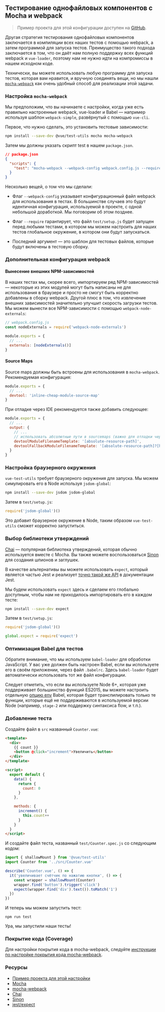 ## Тестирование однофайловых компонентов с Mocha и webpack

> Пример проекта для этой конфигурации доступен на [GitHub](https://github.com/vuejs/vue-cli/tree/dev/packages/%40vue/cli-plugin-unit-mocha).

Другая стратегия тестирования однофайловых компонентов заключается в компиляции всех наших тестов с помощью webpack, а затем программой для запуска тестов. Преимущество такого подхода заключается в том, что он даёт нам полную поддержку всех функций webpack и `vue-loader`, поэтому нам не нужно идти на компромиссы в нашем исходном коде.

Технически, вы можете использовать любую программу для запуска тестов, которая вам нравится, и вручную соединять вещи, но мы нашли [`mocha-webpack`](https://github.com/zinserjan/mocha-webpack) как очень удобный способ для реализации этой задачи.

### Настройка `mocha-webpack`

Мы предположим, что вы начинаете с настройки, когда уже есть правильно настроенные webpack, vue-loader и Babel — например используя шаблон `webpack-simple`, развёрнутый с помощью `vue-cli`.

Первое, что нужно сделать, это установить тестовые зависимости:

```bash
npm install --save-dev @vue/test-utils mocha mocha-webpack
```

Затем мы должны указать скрипт test в нашем `package.json`.

```json
// package.json
{
  "scripts": {
    "test": "mocha-webpack --webpack-config webpack.config.js --require test/setup.js test/**/*.spec.js"
  }
}
```

Несколько вещей, о том что мы сделали:

- Флаг `--webpack-config` указывает конфигурационный файл webpack для использования в тестах. В большинстве случаев это будут идентичная конфигурация, используемой в проекте, с одной небольшой доработкой. Мы поговорим об этом позднее.

- Флаг `--require` гарантирует, что файл `test/setup.js` будет запущен перед любыми тестами, в котором мы можем настроить для наших тестов глобальное окружение, в котором они будут запускаться.

- Последний аргумент — это шаблон для тестовых файлов, которые будут включены в тестовую сборку.

### Дополнительная конфигурация webpack

#### Вынесение внешних NPM-зависимостей

В наших тестах мы, скорее всего, импортируем ряд NPM-зависимостей — некоторые из этих модулей могут быть написаны не для использования в браузере и просто не смогут быть корректно добавлены в сборку webpack. Другой плюс в том, что извлечение внешних зависимостей значительно улучшит скорость загрузки тестов. Мы можем вынести все NPM-зависимости с помощью `webpack-node-externals`:

```js
// webpack.config.js
const nodeExternals = require('webpack-node-externals')

module.exports = {
  // ...
  externals: [nodeExternals()]
}
```

#### Source Maps

Source maps должны быть встроены для использования в `mocha-webpack`. Рекомендуемая конфигурация:

```js
module.exports = {
  // ...
  devtool: 'inline-cheap-module-source-map'
}
```

При отладке через IDE рекомендуется также добавить следующее:

```js
module.exports = {
  // ...
  output: {
    // ...
    // использовать абсолютные пути в sourcemaps (важно для отладки через IDE)
    devtoolModuleFilenameTemplate: '[absolute-resource-path]',
    devtoolFallbackModuleFilenameTemplate: '[absolute-resource-path]?[hash]'
  }
}
```

### Настройка браузерного окружения

`vue-test-utils` требует браузерного окружения для запуска. Мы можем симулировать его в Node используя `jsdom-global`:

```bash
npm install --save-dev jsdom jsdom-global
```

Затем в `test/setup.js`:

```js
require('jsdom-global')()
```

Это добавит браузерное окружение в Node, таким образом `vue-test-utils` сможет корректно запуститься.

### Выбор библиотеки утверждений

[Chai](http://chaijs.com/) — популярная библиотека утверждений, которая обычно используется вместе с Mocha. Вы также можете воспользоваться [Sinon](http://sinonjs.org/) для создания шпионов и заглушек.

В качестве альтернативы вы можете использовать `expect`, который является частью Jest и реализует [точно такой же API](http://facebook.github.io/jest/docs/en/expect.html#content) в документации Jest.

Мы будем использовать `expect` здесь и сделаем его глобально доступным, чтобы нам не приходилось импортировать его в каждом тесте:

```bash
npm install --save-dev expect
```

Затем в `test/setup.js`:

```js
require('jsdom-global')()

global.expect = require('expect')
```

### Оптимизация Babel для тестов

Обратите внимание, что мы используем `babel-loader` для обработки JavaScript. У вас уже должен быть настроен Babel, если вы используете его в своём приложении, через файл `.babelrc`. Здесь `babel-loader` будет автоматически использовать тот же файл конфигурации.

Следует отметить, что если вы используете Node 6+, которая уже поддерживает большинство функций ES2015, вы можете настроить отдельную [опцию env](https://babeljs.io/docs/usage/babelrc/#env-option) Babel, которая будет транспилировать только те функции, которые ещё не поддерживаются в используемой версии Node (например, `stage-2` или поддержку синтаксиса flow, и т.п.).

### Добавление теста

Создайте файл в `src` названный `Counter.vue`:

```html
<template>
  <div>
    {{ count }}
    <button @click="increment">Увеличить</button>
  </div>
</template>

<script>
  export default {
    data() {
      return {
        count: 0
      }
    },

    methods: {
      increment() {
        this.count++
      }
    }
  }
</script>
```

И создайте файл теста, названный `test/Counter.spec.js` со следующим кодом:

```js
import { shallowMount } from '@vue/test-utils'
import Counter from '../src/Counter.vue'

describe('Counter.vue', () => {
  it('увеличивает счётчик по нажатию кнопки', () => {
    const wrapper = shallowMount(Counter)
    wrapper.find('button').trigger('click')
    expect(wrapper.find('div').text()).toMatch('1')
  })
})
```

И теперь мы можем запустить тест:

```
npm run test
```

Ура, мы запустили наши тесты!

### Покрытие кода (Coverage)

Для настройки покрытия кода в mocha-webpack, следуйте [инструкции по настройке покрытия кода mocha-webpack](https://github.com/zinserjan/mocha-webpack/blob/master/docs/guides/code-coverage.md).

### Ресурсы

- [Пример проекта для этой настройки](https://github.com/vuejs/vue-cli/tree/dev/packages/%40vue/cli-plugin-unit-mocha)
- [Mocha](https://mochajs.org/)
- [mocha-webpack](http://zinserjan.github.io/mocha-webpack/)
- [Chai](http://chaijs.com/)
- [Sinon](http://sinonjs.org/)
- [jest/expect](http://facebook.github.io/jest/docs/en/expect.html#content)
